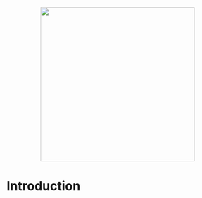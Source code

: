 <div id="header" align="center">
  <img src="https://github.com/user-attachments/assets/d7a574f6-c621-47b0-a71f-337d01d9ad50" width="350"/>
</div>

# Introduction

